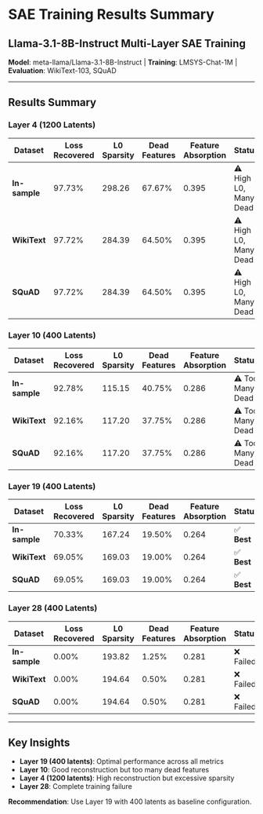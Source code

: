 # SAE Training Results Summary
## Llama-3.1-8B-Instruct Multi-Layer SAE Training

**Model**: meta-llama/Llama-3.1-8B-Instruct | **Training**: LMSYS-Chat-1M | **Evaluation**: WikiText-103, SQuAD

---

## Results Summary

### Layer 4 (1200 Latents)
| Dataset | Loss Recovered | L0 Sparsity | Dead Features | Feature Absorption | Status |
|---------|---------------|-------------|---------------|-------------------|--------|
| **In-sample** | 97.73% | 298.26 | 67.67% | 0.395 | ⚠️ High L0, Many Dead |
| **WikiText** | 97.72% | 284.39 | 64.50% | 0.395 | ⚠️ High L0, Many Dead |
| **SQuAD** | 97.72% | 284.39 | 64.50% | 0.395 | ⚠️ High L0, Many Dead |

### Layer 10 (400 Latents)
| Dataset | Loss Recovered | L0 Sparsity | Dead Features | Feature Absorption | Status |
|---------|---------------|-------------|---------------|-------------------|--------|
| **In-sample** | 92.78% | 115.15 | 40.75% | 0.286 | ⚠️ Too Many Dead |
| **WikiText** | 92.16% | 117.20 | 37.75% | 0.286 | ⚠️ Too Many Dead |
| **SQuAD** | 92.16% | 117.20 | 37.75% | 0.286 | ⚠️ Too Many Dead |

### Layer 19 (400 Latents)
| Dataset | Loss Recovered | L0 Sparsity | Dead Features | Feature Absorption | Status |
|---------|---------------|-------------|---------------|-------------------|--------|
| **In-sample** | 70.33% | 167.24 | 19.50% | 0.264 | ✅ **Best** |
| **WikiText** | 69.05% | 169.03 | 19.00% | 0.264 | ✅ **Best** |
| **SQuAD** | 69.05% | 169.03 | 19.00% | 0.264 | ✅ **Best** |

### Layer 28 (400 Latents)
| Dataset | Loss Recovered | L0 Sparsity | Dead Features | Feature Absorption | Status |
|---------|---------------|-------------|---------------|-------------------|--------|
| **In-sample** | 0.00% | 193.82 | 1.25% | 0.281 | ❌ Failed |
| **WikiText** | 0.00% | 194.64 | 0.50% | 0.281 | ❌ Failed |
| **SQuAD** | 0.00% | 194.64 | 0.50% | 0.281 | ❌ Failed |

---

## Key Insights
- **Layer 19 (400 latents)**: Optimal performance across all metrics
- **Layer 10**: Good reconstruction but too many dead features
- **Layer 4 (1200 latents)**: High reconstruction but excessive sparsity
- **Layer 28**: Complete training failure

**Recommendation**: Use Layer 19 with 400 latents as baseline configuration.
